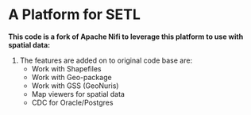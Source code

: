 # A Platform for SETL
**This code is a fork of Apache Nifi to leverage this platform to use with spatial data:**
 1. The features are added on to original code base are:
    * Work with Shapefiles
    * Work with Geo-package
    * Work with GSS (GeoNuris)
    * Map viewers for spatial data
    * CDC for Oracle/Postgres



